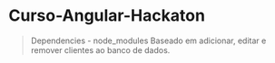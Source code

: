 # Curso-Angular-Hackaton
> Dependencies -
node_modules
Baseado em adicionar, editar e remover clientes ao banco de dados.
